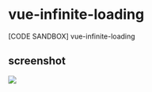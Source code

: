 # vue-infinite-loading
[CODE SANDBOX] vue-infinite-loading

## screenshot

![](https://raw.githubusercontent.com/konojunya/vue-infinite-loading/master/screenshots/infinite-loading.gif)
